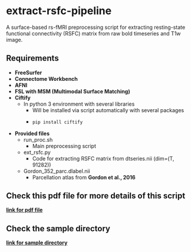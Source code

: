 # extract-rsfc-pipeline
A surface-based rs-fMRI preprocessing script for extracting resting-state functional connectivity (RSFC) matrix from raw bold timeseries and T1w image.

## Requirements
+ **FreeSurfer**
+ **Connectome Workbench**
+ **AFNI**
+ **FSL with MSM (Multimodal Surface Matching)**
+ **Ciftify**
  + In python 3 environment with several libraries
    + Will be installed via script automatically with several packages
    + ```sh
      pip install ciftify
      ```
+ **Provided files**
   + run_proc.sh
     + Main preprocessing script
   + ext_rsfc.py
     + Code for extracting RSFC matrix from dtseries.nii (dim=(T, 91282))
   + Gordon_352_parc.dlabel.nii
     + Parcellation atlas from **Gordon et al., 2016**
 
 ## Check this pdf file for more details of this script
 [**link for pdf file**](http://bspl.korea.ac.kr/Board/Members_Only/Research_Materials/Code_Tool/rs-fMRI_preprocessing_script_210310.pdf)

 ## Check the sample directory
[**link for sample directory**](https://drive.google.com/file/d/1kjHRdeLG5D9WlM_46NqJNw_Fo-v17kz7/view)
 
